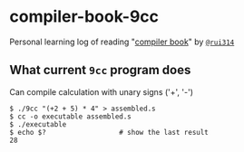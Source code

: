 # compiler-book-9cc

Personal learning log of reading "[compiler book](https://www.sigbus.info/compilerbook)" by [`@rui314`](https://twitter.com/rui314)

## What current `9cc` program does

Can compile calculation with unary signs ('+', '-')
```
$ ./9cc "(+2 + 5) * 4" > assembled.s
$ cc -o executable assembled.s
$ ./executable
$ echo $?                  # show the last result
28
```
